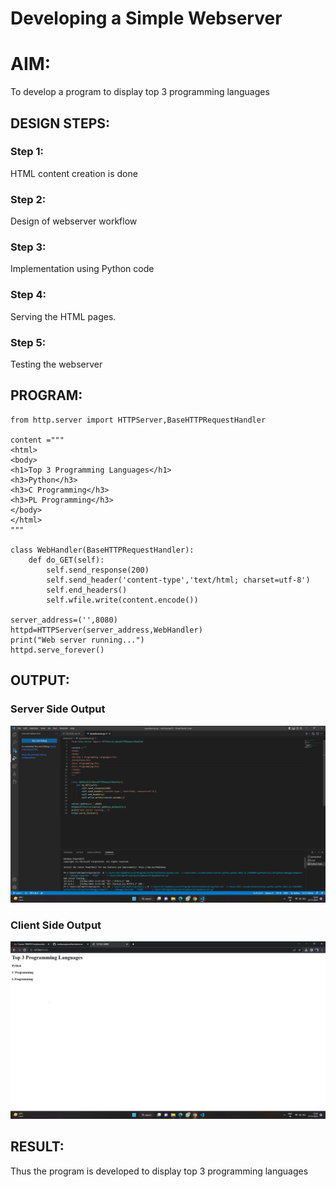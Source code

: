 # Developing a Simple Webserver

# AIM:

To develop a program to display top 3 programming languages

## DESIGN STEPS:

### Step 1:

HTML content creation is done

### Step 2:

Design of webserver workflow

### Step 3:

Implementation using Python code

### Step 4:

Serving the HTML pages.

### Step 5:

Testing the webserver

## PROGRAM:
```
from http.server import HTTPServer,BaseHTTPRequestHandler

content ="""
<html>
<body>
<h1>Top 3 Programming Languages</h1>
<h3>Python</h3>
<h3>C Programming</h3>
<h3>PL Programming</h3>
</body>
</html>
"""

class WebHandler(BaseHTTPRequestHandler):
    def do_GET(self):
        self.send_response(200)
        self.send_header('content-type','text/html; charset=utf-8')
        self.end_headers()
        self.wfile.write(content.encode())
    
server_address=('',8080)
httpd=HTTPServer(server_address,WebHandler)
print("Web server running...")
httpd.serve_forever()
```
## OUTPUT:

### Server Side Output

![Server Side Output](./image/serveroutput.png)

### Client Side Output

![Client Side Output](./image/clientoutput.png)

## RESULT:
Thus the program is developed to display top 3 programming languages